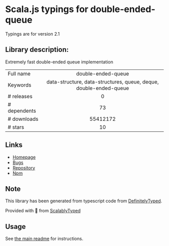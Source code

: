 
# Scala.js typings for double-ended-queue

Typings are for version 2.1

## Library description:
Extremely fast double-ended queue implementation

|                    |                 |
| ------------------ | :-------------: |
| Full name          | double-ended-queue |
| Keywords           | data-structure, data-structures, queue, deque, double-ended-queue |
| # releases         | 0 |
| # dependents       | 73 |
| # downloads        | 55412172 |
| # stars            | 10 |

## Links
- [Homepage](https://github.com/petkaantonov/deque)
- [Bugs](http://github.com/petkaantonov/deque/issues)
- [Repository](https://github.com/petkaantonov/deque)
- [Npm](https://www.npmjs.com/package/double-ended-queue)
    


## Note
This library has been generated from typescript code from [DefinitelyTyped](https://definitelytyped.org).

Provided with :purple_heart: from [ScalablyTyped](https://github.com/oyvindberg/ScalablyTyped)

## Usage
See [the main readme](../../readme.md) for instructions.


